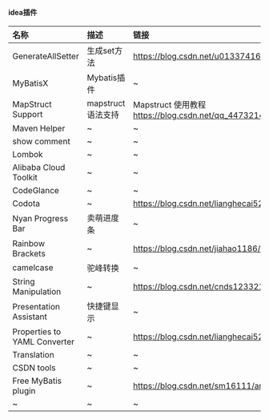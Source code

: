 #### idea插件
名称|描述|链接
:----|:----|:----
GenerateAllSetter|生成set方法|https://blog.csdn.net/u013374164/article/details/87971976
MyBatisX|Mybatis插件|~
MapStruct Support|mapstruct语法支持|Mapstruct 使用教程 https://blog.csdn.net/qq_44732146/article/details/119968376
Maven Helper|~|~
show comment|~|~
Lombok|~|~
Alibaba Cloud Toolkit|~|~
CodeGlance|~|~
Codota|~|https://blog.csdn.net/lianghecai52171314/article/details/106261984/
Nyan Progress Bar|卖萌进度条|~
Rainbow Brackets|~|https://blog.csdn.net/jiahao1186/article/details/94626937
camelcase|驼峰转换|~
String Manipulation|~|https://blog.csdn.net/cnds123321/article/details/102870312
Presentation Assistant|快捷键显示|~
Properties to YAML Converter|~|https://blog.csdn.net/lianghecai52171314/article/details/106260914
Translation|~|~
CSDN tools|~|~
Free MyBatis plugin|~|https://blog.csdn.net/sm16111/article/details/105937873/
~|~|~